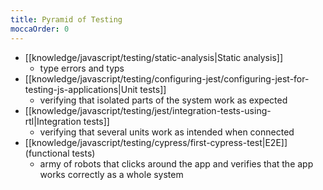 ```yaml
---
title: Pyramid of Testing
moccaOrder: 0
---
```


- [[knowledge/javascript/testing/static-analysis|Static analysis]]
  - type errors and typs
- [[knowledge/javascript/testing/configuring-jest/configuring-jest-for-testing-js-applications|Unit tests]]
  - verifying that isolated parts of the system work as expected
- [[knowledge/javascript/testing/jest/integration-tests-using-rtl|Integration tests]]
  - verifying that several units work as intended when connected
- [[knowledge/javascript/testing/cypress/first-cypress-test|E2E]] (functional tests)
  - army of robots that clicks around the app and verifies that the app works correctly as a whole system

